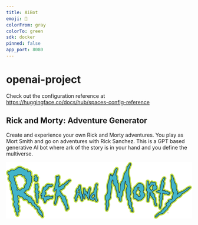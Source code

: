 ```yaml
---
title: AiBot
emoji: 🏃
colorFrom: gray
colorTo: green
sdk: docker
pinned: false
app_port: 8080
---
```


# openai-project

Check out the configuration reference at https://huggingface.co/docs/hub/spaces-config-reference

## Rick and Morty: Adventure Generator

Create and experience your own Rick and Morty adventures. You play as Mort Smith and go on adventures with Rick Sanchez.
This is a GPT based generative AI bot where ark of the story is in your hand and you define the multiverse.

[![Huggingface Demo](https://raw.githubusercontent.com/rahul38888/openai-project/refs/heads/main/media/rnm_title.png)](https://thebendu-aibot.hf.space)
